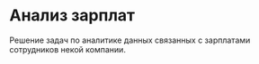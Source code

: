 # Анализ зарплат
Решение задач по аналитике данных связанных с зарплатами сотрудников некой компании.


